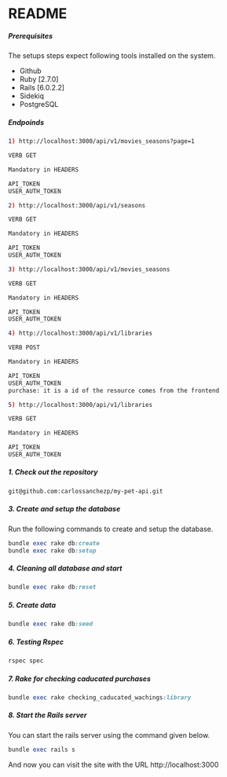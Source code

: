 # README

##### Prerequisites

The setups steps expect following tools installed on the system.

- Github
- Ruby [2.7.0]
- Rails [6.0.2.2]
- Sidekiq
- PostgreSQL


##### Endpoinds

```bash
1) http://localhost:3000/api/v1/movies_seasons?page=1

VERB GET

Mandatory in HEADERS

API_TOKEN
USER_AUTH_TOKEN

2) http://localhost:3000/api/v1/seasons

VERB GET

Mandatory in HEADERS

API_TOKEN
USER_AUTH_TOKEN

3) http://localhost:3000/api/v1/movies_seasons

VERB GET

Mandatory in HEADERS

API_TOKEN
USER_AUTH_TOKEN

4) http://localhost:3000/api/v1/libraries

VERB POST

Mandatory in HEADERS

API_TOKEN
USER_AUTH_TOKEN
purchase: it is a id of the resource comes from the frontend

5) http://localhost:3000/api/v1/libraries

VERB GET

Mandatory in HEADERS

API_TOKEN
USER_AUTH_TOKEN
```

##### 1. Check out the repository

```bash
git@github.com:carlossanchezp/my-pet-api.git
```

##### 3. Create and setup the database

Run the following commands to create and setup the database.

```ruby
bundle exec rake db:create
bundle exec rake db:setup
```
##### 4. Cleaning all database and start

```ruby
bundle exec rake db:reset
```
##### 5. Create data

```ruby
bundle exec rake db:seed
```

##### 6. Testing Rspec

```ruby
rspec spec
```

##### 7. Rake for checking caducated purchases

```ruby
bundle exec rake checking_caducated_wachings:library
```

##### 8. Start the Rails server

You can start the rails server using the command given below.

```ruby
bundle exec rails s
```

And now you can visit the site with the URL http://localhost:3000